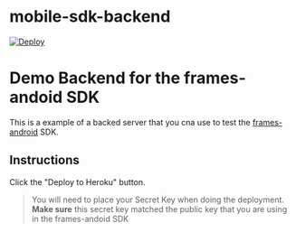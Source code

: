 # mobile-sdk-backend

[![Deploy](https://www.herokucdn.com/deploy/button.svg)](https://heroku.com/deploy)


# Demo Backend for the frames-andoid SDK

This is a example of a backed server that you cna use to test the [frames-android](https://github.com/ioan-ghisoi-cko/frames-android) SDK.

## Instructions

Click the "Deploy to Heroku" button.


> You will need to place your Secret Key when doing the deployment. **Make sure** this secret key matched the public key that you are using in the frames-andoid SDK
